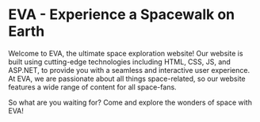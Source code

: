 # EVA - Experience a Spacewalk on Earth
Welcome to EVA, the ultimate space exploration website! 
Our website is built using cutting-edge technologies including HTML, CSS, JS, and ASP.NET, to provide you with a seamless and interactive user experience.
At EVA, we are passionate about all things space-related, so our website features a wide range of content for all space-fans.

So what are you waiting for? Come and explore the wonders of space with EVA!
